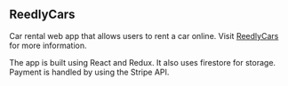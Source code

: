 ## ReedlyCars

Car rental web app that allows users to rent a car online.
Visit [ReedlyCars](https://reedly-cars.herokuapp.com/) for more information.

The app is built using React and Redux. It also uses firestore for storage. Payment is handled by using the Stripe API.



